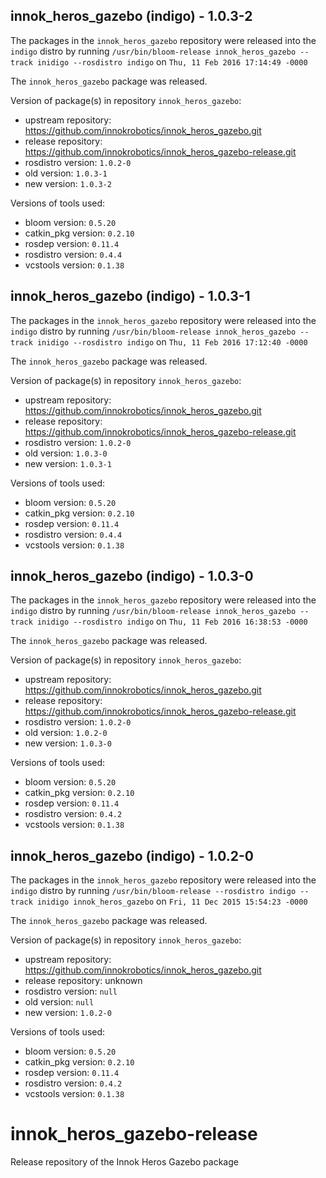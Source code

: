 ## innok_heros_gazebo (indigo) - 1.0.3-2

The packages in the `innok_heros_gazebo` repository were released into the `indigo` distro by running `/usr/bin/bloom-release innok_heros_gazebo --track inidigo --rosdistro indigo` on `Thu, 11 Feb 2016 17:14:49 -0000`

The `innok_heros_gazebo` package was released.

Version of package(s) in repository `innok_heros_gazebo`:
- upstream repository: https://github.com/innokrobotics/innok_heros_gazebo.git
- release repository: https://github.com/innokrobotics/innok_heros_gazebo-release.git
- rosdistro version: `1.0.2-0`
- old version: `1.0.3-1`
- new version: `1.0.3-2`

Versions of tools used:
- bloom version: `0.5.20`
- catkin_pkg version: `0.2.10`
- rosdep version: `0.11.4`
- rosdistro version: `0.4.4`
- vcstools version: `0.1.38`


## innok_heros_gazebo (indigo) - 1.0.3-1

The packages in the `innok_heros_gazebo` repository were released into the `indigo` distro by running `/usr/bin/bloom-release innok_heros_gazebo --track inidigo --rosdistro indigo` on `Thu, 11 Feb 2016 17:12:40 -0000`

The `innok_heros_gazebo` package was released.

Version of package(s) in repository `innok_heros_gazebo`:
- upstream repository: https://github.com/innokrobotics/innok_heros_gazebo.git
- release repository: https://github.com/innokrobotics/innok_heros_gazebo-release.git
- rosdistro version: `1.0.2-0`
- old version: `1.0.3-0`
- new version: `1.0.3-1`

Versions of tools used:
- bloom version: `0.5.20`
- catkin_pkg version: `0.2.10`
- rosdep version: `0.11.4`
- rosdistro version: `0.4.4`
- vcstools version: `0.1.38`


## innok_heros_gazebo (indigo) - 1.0.3-0

The packages in the `innok_heros_gazebo` repository were released into the `indigo` distro by running `/usr/bin/bloom-release innok_heros_gazebo --track inidigo --rosdistro indigo` on `Thu, 11 Feb 2016 16:38:53 -0000`

The `innok_heros_gazebo` package was released.

Version of package(s) in repository `innok_heros_gazebo`:
- upstream repository: https://github.com/innokrobotics/innok_heros_gazebo.git
- release repository: https://github.com/innokrobotics/innok_heros_gazebo-release.git
- rosdistro version: `1.0.2-0`
- old version: `1.0.2-0`
- new version: `1.0.3-0`

Versions of tools used:
- bloom version: `0.5.20`
- catkin_pkg version: `0.2.10`
- rosdep version: `0.11.4`
- rosdistro version: `0.4.2`
- vcstools version: `0.1.38`


## innok_heros_gazebo (indigo) - 1.0.2-0

The packages in the `innok_heros_gazebo` repository were released into the `indigo` distro by running `/usr/bin/bloom-release --rosdistro indigo --track inidigo innok_heros_gazebo` on `Fri, 11 Dec 2015 15:54:23 -0000`

The `innok_heros_gazebo` package was released.

Version of package(s) in repository `innok_heros_gazebo`:
- upstream repository: https://github.com/innokrobotics/innok_heros_gazebo.git
- release repository: unknown
- rosdistro version: `null`
- old version: `null`
- new version: `1.0.2-0`

Versions of tools used:
- bloom version: `0.5.20`
- catkin_pkg version: `0.2.10`
- rosdep version: `0.11.4`
- rosdistro version: `0.4.2`
- vcstools version: `0.1.38`


# innok_heros_gazebo-release
Release repository of the Innok Heros Gazebo package
